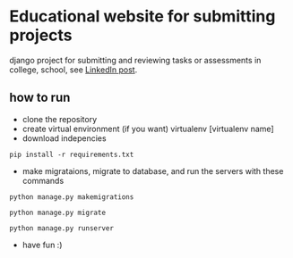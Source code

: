 # Educational website for submitting projects

django project for submitting and reviewing tasks or assessments in college, school, see [LinkedIn post](https://www.linkedin.com/posts/amr-emam-0b5255231_projectsassignment-activity-7093684020135247872-K32Q?utm_source=share&utm_medium=member_desktop).

## how to run
* clone the repository
* create virtual environment (if you want)
    virtualenv [virtualenv name]
* download indepencies
```
pip install -r requirements.txt
```
* make migrataions, migrate to database, and run the servers with these commands
```
python manage.py makemigrations
```

```
python manage.py migrate
```

```
python manage.py runserver
```
* have fun :)
